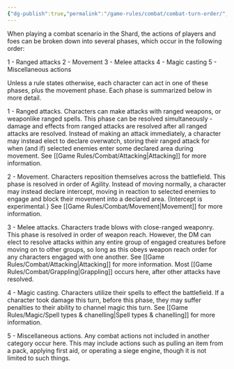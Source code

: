 ```yaml
---
{"dg-publish":true,"permalink":"/game-rules/combat/combat-turn-order/","tags":["review"]}
---
```


When playing a combat scenario in the Shard, the actions of players and foes can be broken down into several phases, which occur in the following order:

1 - Ranged attacks
2 - Movement
3 - Melee attacks
4 - Magic casting
5 - Miscellaneous actions

Unless a rule states otherwise, each character can act in one of these phases, plus the movement phase. Each phase is summarized below in more detail.

1 - Ranged attacks. Characters can make attacks with ranged weapons, or weaponlike ranged spells. This phase can be resolved simultaneously - damage and effects from ranged attacks are resolved after all ranged attacks are resolved.
Instead of making an attack immediately, a character may instead elect to declare overwatch, storing their ranged attack for when (and if) selected enemies enter some declared area during movement.
See [[Game Rules/Combat/Attacking\|Attacking]] for more information. 

2 - Movement. Characters reposition themselves across the battlefield. This phase is resolved in order of Agility.
Instead of moving normally, a character may instead declare intercept, moving in reaction to selected enemies to engage and block their movement into a declared area. {Intercept is experimental.}
See [[Game Rules/Combat/Movement\|Movement]] for more information.

3 - Melee attacks. Characters trade blows with close-ranged weaponry. This phase is resolved in order of weapon reach. However, the DM can elect to resolve attacks within any entire group of engaged creatures before moving on to other groups, so long as this obeys weapon reach order for any characters engaged with one another.
See [[Game Rules/Combat/Attacking\|Attacking]] for more information. Most [[Game Rules/Combat/Grappling\|Grappling]] occurs here, after other attacks have resolved.

4 - Magic casting. Characters utilize their spells to effect the battlefield. If a character took damage this turn, before this phase, they may suffer penalties to their ability to channel magic this turn. 
See [[Game Rules/Magic/Spell types & chanelling\|Spell types & chanelling]] for more information.

5 - Miscellaneous actions. Any combat actions not included in another category occur here. This may include actions such as pulling an item from a pack, applying first aid, or operating a siege engine, though it is not limited to such things.

